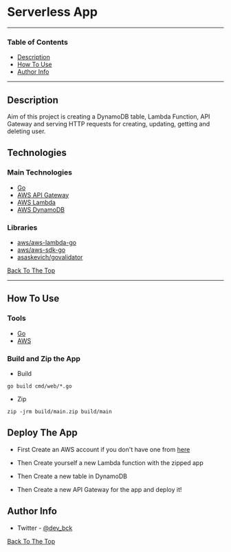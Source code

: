 # Serverless App

---

### Table of Contents

- [Description](#description)
- [How To Use](#how-to-use)
- [Author Info](#author-info)

---

## Description

Aim of this project is creating a DynamoDB table, Lambda Function, API Gateway and serving HTTP requests for creating, updating, getting and deleting user.

## Technologies

### Main Technologies

- [Go](https://go.dev/)
- [AWS API Gateway](https://aws.amazon.com/api-gateway/)
- [AWS Lambda](https://aws.amazon.com/lambda/)
- [AWS DynamoDB](https://aws.amazon.com/dynamodb/)

### Libraries

- [aws/aws-lambda-go](https://github.com/aws/aws-lambda-go)
- [aws/aws-sdk-go](https://github.com/aws/aws-sdk-go)
- [asaskevich/govalidator](https://github.com/asaskevich/govalidator)

[Back To The Top](#Serverless-App)

---

## How To Use

### Tools

- [Go](https://go.dev/dl/)
- [AWS](https://aws.amazon.com/)

### Build and Zip the App

- Build

```
go build cmd/web/*.go
```

- Zip

```
zip -jrm build/main.zip build/main
```

## Deploy The App

- First Create an AWS account if you don't have one from [here](https://signin.aws.amazon.com/)

- Then Create yourself a new Lambda function with the zipped app

- Then Create a new table in DynamoDB

- Then Create a new API Gateway for the app and deploy it!

## Author Info

- Twitter - [@dev_bck](https://twitter.com/dev_bck)

[Back To The Top](#Serverless-App)
